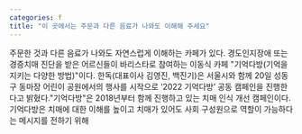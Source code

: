 ```yaml
---
categories: f
title: "이 곳에서는 주문과 다른 음료가 나와도 이해해 주세요"
---
```

주문한 것과 다른 음료가 나와도 자연스럽게 이해하는 카페가 있다. 경도인지장애 또는 경증치매 진단을 받은 어르신들이 바리스타로 참여하는 이동식 카페 "기억다방(기억을 지키는 다양한 방법)"이다. 한독(대표이사 김영진, 백진기)은 서울시와 함께 20일 성동구 동마장 어린이 공원에서의 행사를 시작으로 ‘2022 기억다방’ 공동 캠페인을 진행한다고 밝혔다."기억다방"은 2018년부터 함께 진행하고 있는 치매 인식 개선 캠페인이다. 기억다방은 치매에 대한 이해를 높이고 치매가 있어도 사회 구성원으로 역할이 가능하다는 메시지를 전하기 위해